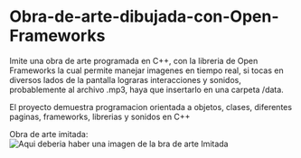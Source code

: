# Obra-de-arte-dibujada-con-Open-Frameworks
Imite una obra de arte programada en C++, con la libreria de Open Frameworks la cual permite manejar imagenes en tiempo
real, si tocas en diversos lados de la pantalla lograras interacciones y sonidos, probablemente al archivo .mp3, haya que
insertarlo en una carpeta /data.

El proyecto demuestra programacion orientada a objetos, clases, diferentes paginas, frameworks, librerias y sonidos en C++

Obra de arte imitada:
![Aqui deberia haber una imagen de la bra de arte Imitada](https://i.pinimg.com/564x/42/cc/97/42cc970f8e43439db93fd07064d9904d.jpg)
